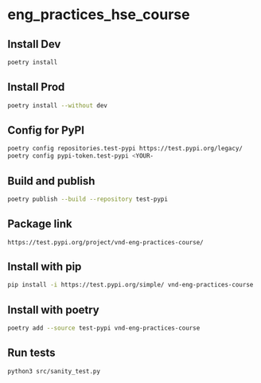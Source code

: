 # eng_practices_hse_course

## Install Dev

```bash
poetry install
```

## Install Prod

```bash
poetry install --without dev
```

## Config for PyPI

```bash
poetry config repositories.test-pypi https://test.pypi.org/legacy/
poetry config pypi-token.test-pypi <YOUR-
```

## Build and publish

```bash
poetry publish --build --repository test-pypi
```

## Package link
```
https://test.pypi.org/project/vnd-eng-practices-course/
```

## Install with pip
```bash
pip install -i https://test.pypi.org/simple/ vnd-eng-practices-course
```

## Install with poetry
```bash
poetry add --source test-pypi vnd-eng-practices-course
```

## Run tests
```bash
python3 src/sanity_test.py
```